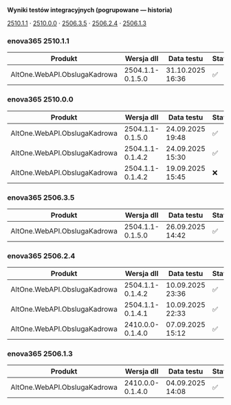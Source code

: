 **Wyniki testów integracyjnych (pogrupowane — historia)**

[2510.1.1](#enova365-251011) · [2510.0.0](#enova365-251000) · [2506.3.5](#enova365-250635) · [2506.2.4](#enova365-250624) · [2506.1.3](#enova365-250613)

### enova365 2510.1.1

| Produkt                      | Wersja dll       | Data testu       | Status |
|------------------------------|------------------|------------------|--------|
| AltOne.WebAPI.ObslugaKadrowa | 2504.1.1-0.1.5.0 | 31.10.2025 16:36 | ✅      |

### enova365 2510.0.0

| Produkt                      | Wersja dll       | Data testu       | Status |
|------------------------------|------------------|------------------|--------|
| AltOne.WebAPI.ObslugaKadrowa | 2504.1.1-0.1.5.0 | 24.09.2025 19:48 | ✅      |
| AltOne.WebAPI.ObslugaKadrowa | 2504.1.1-0.1.4.2 | 24.09.2025 15:30 | ✅      |
| AltOne.WebAPI.ObslugaKadrowa | 2504.1.1-0.1.4.2 | 19.09.2025 15:45 | ❌      |

### enova365 2506.3.5

| Produkt                      | Wersja dll       | Data testu       | Status |
|------------------------------|------------------|------------------|--------|
| AltOne.WebAPI.ObslugaKadrowa | 2504.1.1-0.1.5.0 | 26.09.2025 14:42 | ✅      |

### enova365 2506.2.4

| Produkt                      | Wersja dll       | Data testu       | Status |
|------------------------------|------------------|------------------|--------|
| AltOne.WebAPI.ObslugaKadrowa | 2504.1.1-0.1.4.2 | 10.09.2025 23:36 | ✅      |
| AltOne.WebAPI.ObslugaKadrowa | 2504.1.1-0.1.4.1 | 10.09.2025 22:33 | ✅      |
| AltOne.WebAPI.ObslugaKadrowa | 2410.0.0-0.1.4.0 | 07.09.2025 15:12 | ✅      |

### enova365 2506.1.3

| Produkt                      | Wersja dll       | Data testu       | Status |
|------------------------------|------------------|------------------|--------|
| AltOne.WebAPI.ObslugaKadrowa | 2410.0.0-0.1.4.0 | 04.09.2025 14:08 | ✅      |

